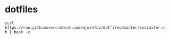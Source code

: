 # dotfiles
```curl https://raw.githubusercontent.com/mjozefcz/dotfiles/master/installer.sh | bash -x```
